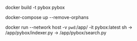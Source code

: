 docker build -t pybox pybox

docker-compose up --remove-orphans

docker run  --network host -v `pwd`:/app/ -it pybox:latest sh
 -> /app/pybox/indexer.py
 -> /app/pybox/search.py

